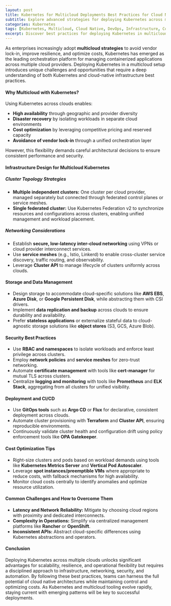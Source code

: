 ```yaml
---
layout: post
title: Kubernetes for Multicloud Deployments Best Practices for Cloud Native Infrastructure
subtitle: Explore advanced strategies for deploying Kubernetes across multiple cloud providers with a focus on scalability, resilience, and cost optimization
categories: Kubernetes
tags: [Kubernetes, Multicloud, Cloud Native, DevOps, Infrastructure, Container Orchestration, Cloud Strategy]
excerpt: Discover best practices for deploying Kubernetes in multicloud environments. This technical guide covers strategies for infrastructure design, networking, security, and management to optimize cloud native applications.
---
```

As enterprises increasingly adopt **multicloud strategies** to avoid vendor lock-in, improve resilience, and optimize costs, Kubernetes has emerged as the leading orchestration platform for managing containerized applications across multiple cloud providers. Deploying Kubernetes in a multicloud setup introduces unique challenges and opportunities that require a deep understanding of both Kubernetes and cloud-native infrastructure best practices.

#### Why Multicloud with Kubernetes?

Using Kubernetes across clouds enables:

- **High availability** through geographic and provider diversity
- **Disaster recovery** by isolating workloads in separate cloud environments
- **Cost optimization** by leveraging competitive pricing and reserved capacity
- **Avoidance of vendor lock-in** through a unified orchestration layer

However, this flexibility demands careful architectural decisions to ensure consistent performance and security.

#### Infrastructure Design for Multicloud Kubernetes

##### Cluster Topology Strategies

- **Multiple independent clusters:** One cluster per cloud provider, managed separately but connected through federated control planes or service meshes.
- **Single federated cluster:** Use Kubernetes Federation v2 to synchronize resources and configurations across clusters, enabling unified management and workload placement.

##### Networking Considerations

- Establish **secure, low-latency inter-cloud networking** using VPNs or cloud provider interconnect services.
- Use **service meshes** (e.g., Istio, Linkerd) to enable cross-cluster service discovery, traffic routing, and observability.
- Leverage **Cluster API** to manage lifecycle of clusters uniformly across clouds.

#### Storage and Data Management

- Design storage to accommodate cloud-specific solutions like **AWS EBS**, **Azure Disk**, or **Google Persistent Disk**, while abstracting them with CSI drivers.
- Implement **data replication and backup** across clouds to ensure durability and availability.
- Prefer **stateless applications** or externalize stateful data to cloud-agnostic storage solutions like **object stores** (S3, GCS, Azure Blob).

#### Security Best Practices

- Use **RBAC and namespaces** to isolate workloads and enforce least privilege across clusters.
- Employ **network policies** and **service meshes** for zero-trust networking.
- Automate **certificate management** with tools like **cert-manager** for mutual TLS across clusters.
- Centralize **logging and monitoring** with tools like **Prometheus** and **ELK Stack**, aggregating from all clusters for unified visibility.

#### Deployment and CI/CD

- Use **GitOps tools** such as **Argo CD** or **Flux** for declarative, consistent deployment across clouds.
- Automate cluster provisioning with **Terraform** and **Cluster API**, ensuring reproducible environments.
- Continuously validate cluster health and configuration drift using policy enforcement tools like **OPA Gatekeeper**.

#### Cost Optimization Tips

- Right-size clusters and pods based on workload demands using tools like **Kubernetes Metrics Server** and **Vertical Pod Autoscaler**.
- Leverage **spot instances/preemptible VMs** where appropriate to reduce costs, with fallback mechanisms for high availability.
- Monitor cloud costs centrally to identify anomalies and optimize resource utilization.

#### Common Challenges and How to Overcome Them

- **Latency and Network Reliability:** Mitigate by choosing cloud regions with proximity and dedicated interconnects.
- **Complexity in Operations:** Simplify via centralized management platforms like **Rancher** or **OpenShift**.
- **Inconsistent APIs:** Abstract cloud-specific differences using Kubernetes abstractions and operators.

#### Conclusion

Deploying Kubernetes across multiple clouds unlocks significant advantages for scalability, resilience, and operational flexibility but requires a disciplined approach to infrastructure, networking, security, and automation. By following these best practices, teams can harness the full potential of cloud native architectures while maintaining control and optimizing costs. As Kubernetes and multicloud tooling evolve rapidly, staying current with emerging patterns will be key to successful deployments.

